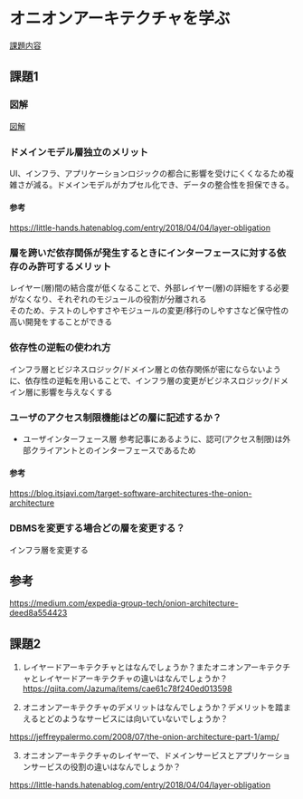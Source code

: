 # オニオンアーキテクチャを学ぶ

[課題内容](https://airtable.com/appPxhCPFYGqqN9YU/tblVlFr2q4lIqDKYc/viwX8r6DpCRp80swL/recCneTjC0Ws8VVh1?blocks=hide)

## 課題1

### 図解

[図解](./onion.drawio)

### ドメインモデル層独立のメリット

UI、インフラ、アプリケーションロジックの都合に影響を受けにくくなるため複雑さが減る。ドメインモデルがカプセル化でき、データの整合性を担保できる。

#### 参考

https://little-hands.hatenablog.com/entry/2018/04/04/layer-obligation

### 層を跨いだ依存関係が発生するときにインターフェースに対する依存のみ許可するメリット

レイヤー(層)間の結合度が低くなることで、外部レイヤー(層)の詳細をする必要がなくなり、それぞれのモジュールの役割が分離される  
そのため、テストのしやすさやモジュールの変更/移行のしやすさなど保守性の高い開発をすることができる


### 依存性の逆転の使われ方

インフラ層とビジネスロジック/ドメイン層との依存関係が密にならないように、依存性の逆転を用いることで、インフラ層の変更がビジネスロジック/ドメイン層に影響を与えなくする

### ユーザのアクセス制限機能はどの層に記述するか？

- ユーザインターフェース層
参考記事にあるように、認可(アクセス制限)は外部クライアントとのインターフェースであるため

#### 参考

https://blog.itsjavi.com/target-software-architectures-the-onion-architecture

### DBMSを変更する場合どの層を変更する？

インフラ層を変更する

## 参考

https://medium.com/expedia-group-tech/onion-architecture-deed8a554423

## 課題2

1. レイヤードアーキテクチャとはなんでしょうか？またオニオンアーキテクチャとレイヤードアーキテクチャの違いはなんでしょうか？
https://qiita.com/Jazuma/items/cae61c78f240ed013598

2. オニオンアーキテクチャのデメリットはなんでしょうか？デメリットを踏まえるとどのようなサービスには向いていないでしょうか？

https://jeffreypalermo.com/2008/07/the-onion-architecture-part-1/amp/

3. オニオンアーキテクチャのレイヤーで、ドメインサービスとアプリケーションサービスの役割の違いはなんでしょうか？

https://little-hands.hatenablog.com/entry/2018/04/04/layer-obligation